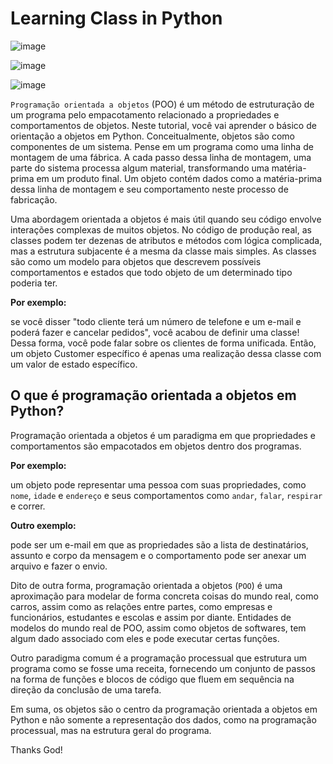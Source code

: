 # Learning Class in Python

![image](https://user-images.githubusercontent.com/69597971/155827239-daf38856-e511-43cc-b77a-950b027c7a60.png)

![image](https://user-images.githubusercontent.com/69597971/155855857-0aed83bf-3987-4f79-9fc7-98dc1a9954c4.png)

![image](https://user-images.githubusercontent.com/69597971/155855881-705956d9-47c2-46aa-b8e5-0ca38caff673.png)


``Programação orientada a objetos`` (POO) é um método de estruturação de um programa pelo empacotamento relacionado a propriedades e comportamentos de objetos. Neste tutorial, você vai aprender o básico de orientação a objetos em Python. Conceitualmente, objetos são como componentes de um sistema. Pense em um programa como uma linha de montagem de uma fábrica. A cada passo dessa linha de montagem, uma parte do sistema processa algum material, transformando uma matéria-prima em um produto final. Um objeto contém dados como a matéria-prima dessa linha de montagem e seu comportamento neste processo de fabricação.  

Uma abordagem orientada a objetos é mais útil quando seu código envolve interações complexas de muitos objetos. No código de produção real, as classes podem ter dezenas de atributos e métodos com lógica complicada, mas a estrutura subjacente é a mesma da classe mais simples. As classes são como um modelo para objetos que descrevem possíveis comportamentos e estados que todo objeto de um determinado tipo poderia ter. 

**Por exemplo:**

se você disser "todo cliente terá um número de telefone e um e-mail e poderá fazer e cancelar pedidos", você acabou de definir uma classe! Dessa forma, você pode falar sobre os clientes de forma unificada. Então, um objeto Customer específico é apenas uma realização dessa classe com um valor de estado específico.

## O que é programação orientada a objetos em Python?

Programação orientada a objetos é um paradigma em que propriedades e comportamentos são empacotados em objetos dentro dos programas.

**Por exemplo:** 

um objeto pode representar uma pessoa com suas propriedades, como ``nome``, ``idade`` e ``endereço`` e seus comportamentos como ``andar``, ``falar``, ``respirar`` e correr. 

**Outro exemplo:** 

pode ser um e-mail em que as propriedades são a lista de destinatários, assunto e corpo da mensagem e o comportamento pode ser anexar um arquivo e fazer o envio.


Dito de outra forma, programação orientada a objetos (``POO``) é uma aproximação para modelar de forma concreta coisas do mundo real, como carros, assim como as relações entre partes, como empresas e funcionários, estudantes e escolas e assim por diante. Entidades de modelos do mundo real de POO, assim como objetos de softwares, tem algum dado associado com eles e pode executar certas funções.

Outro paradigma comum é a programação processual que estrutura um programa como se fosse uma receita, fornecendo um conjunto de passos na forma de funções e blocos de código que fluem em sequência na direção da conclusão de uma tarefa.

Em suma, os objetos são o centro da programação orientada a objetos em Python e não somente a representação dos dados, como na programação processual, mas na estrutura geral do programa.






Thanks God!

